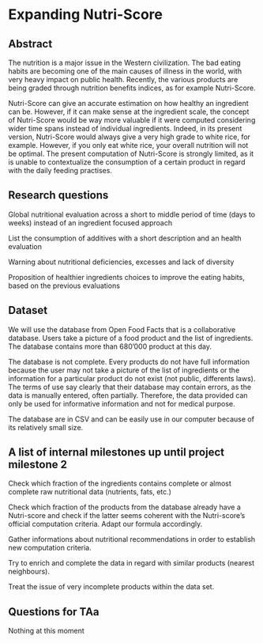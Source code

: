 # Expanding Nutri-Score

## Abstract
The nutrition is a major issue in the Western civilization. The bad eating habits are becoming one of the main causes of illness in the world, with very heavy impact on public health. Recently, the various products are being graded through nutrition benefits indices, as for example Nutri-Score. 

Nutri-Score can give an accurate estimation on how healthy an ingredient can be. However, if it can make sense at the ingredient scale, the concept of Nutri-Score would be way more valuable if it were computed considering wider time spans instead of individual ingredients. Indeed, in its present version, Nutri-Score would always give a very high grade to white rice, for example. However, if you only eat white rice, your overall nutrition will not be optimal. The present computation of Nutri-Score is strongly limited, as it is unable to contextualize the consumption of a certain product in regard with the daily feeding practises.

## Research questions
Global nutritional evaluation across a short to middle period of time (days to weeks) instead of an ingredient focused approach

List the consumption of additives with a short description and an health evaluation

Warning about nutritional deficiencies, excesses and lack of diversity

Proposition of healthier ingredients choices to improve the eating habits, based on the previous evaluations 

## Dataset
We will use the database from Open Food Facts that is a collaborative database. Users take a picture of a food product and the list of ingredients. The database contains more than 680’000 product at this day. 

The database is not complete. Every products do not have full information because the user may not take a picture of the list of ingredients or the information for a particular product do not exist (not public, differents laws). The terms of use say clearly that their database may contain errors, as the data is manually entered, often partially. Therefore, the data provided can only be used for informative information and not for medical purpose.

The database are in CSV and can be easily use in our computer because of its relatively small size. 

## A list of internal milestones up until project milestone 2
Check which fraction of the ingredients contains complete or almost complete raw nutritional data (nutrients, fats, etc.)

Check which fraction of the products from the database already have a Nutri-score and check if the latter seems coherent with the Nutri-score’s official computation criteria. Adapt our formula accordingly.

Gather informations about nutritional recommendations in order to establish new computation criteria. 

Try to enrich and complete the data in regard with similar products (nearest neighbours).

Treat the issue of very incomplete products within the data set.

## Questions for TAa
Nothing at this moment


